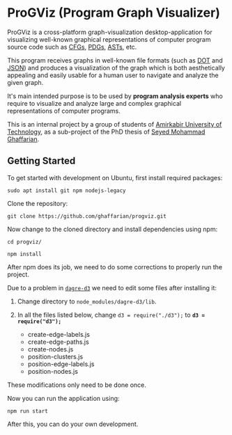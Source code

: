 # ProGViz (Program Graph Visualizer)
ProGViz is a cross-platform graph-visualization desktop-application for visualizing well-known graphical representations of computer program source code such as [CFGs](https://en.wikipedia.org/wiki/Control_flow_graph), [PDGs](https://en.wikipedia.org/wiki/Program_Dependence_Graph), [ASTs](https://en.wikipedia.org/wiki/Abstract_syntax_tree), etc.

This program receives graphs in well-known file formats (such as [DOT](https://en.wikipedia.org/wiki/DOT_(graph_description_language)) and [JSON](https://en.wikipedia.org/wiki/JSON)) and produces a visualization of the graph which is both aesthetically appealing and easily usable for a human user to navigate and analyze the given graph.

It's main intended purpose is to be used by **program analysis experts** who require to visualize and analyze large and complex graphical representations of computer programs.

This is an internal project by a group of students of [Amirkabir University of Technology](http://aut.ac.ir), as a sub-project of the PhD thesis of [Seyed Mohammad Ghaffarian](http://linkedin.com/in/smghaffarian).

## Getting Started

To get started with development on Ubuntu, first install required packages:

```
sudo apt install git npm nodejs-legacy
```

Clone the repository:

```
git clone https://github.com/ghaffarian/progviz.git
```

Now change to the cloned directory and install dependencies using npm:

```
cd progviz/

npm install
```

After npm does its job, we need to do some corrections to properly run the project.

Due to a problem in [`dagre-d3`](https://github.com/cpettitt/dagre-d3) 
we need to edit some files after installing it:

 1. Change directory to `node_modules/dagre-d3/lib`.

 2. In all the files listed below, change `d3 = require("./d3");` to **`d3 = require("d3");`**

    * create-edge-labels.js
    * create-edge-paths.js
    * create-nodes.js
    * position-clusters.js
    * position-edge-labels.js
    * position-nodes.js

These modifications only need to be done once.

Now you can run the application using:

```
npm run start
```

After this, you can do your own development.
